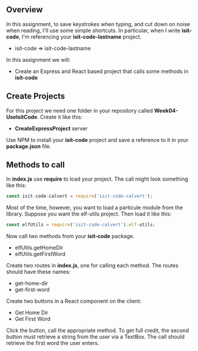 ## Overview

In this assignment, to save keystrokes when typing, and cut down on noise when reading, I'll use some simple shortcuts. In particular, when I write **isit-code**, I'm referencing your **isit-code-lastname** project.

- isit-code => isit-code-lastname

In this assignment we will:

- Create an Express and React based project that calls some methods in **isit-code**

## Create Projects

For this project we need one folder in your repository called **Week04-UseIsitCode**. Create it like this:

- **CreateExpressProject** server

Use NPM to install your **isit-code** project and save a reference to it in your **package.json** file.

## Methods to call

In **index.js** use **require** to load your project. The call might look something like this:

```javascript
const isit-code-calvert = require('isit-code-calvert');
```

Most of the time, however, you want to load a particule module from the library. Suppose you want the elf-utils project. Then load it like this:

```javascript
const elfUtils = require('isit-code-calvert').elf-utils;
```

Now call two methods from your **isit-code** package.

- elfUtils.getHomeDir
- elfUtils.getFirstWord


Create two routes in **index.js**, one for calling each method. The routes should have these names:

- get-home-dir
- get-first-word

Create two buttons in a React component on the client:

- Get Home Dir
- Get First Word

Click the button, call the appropriate method. To get full credit, the second button must retrieve a string from the user via a TextBox. The call should retrieve the first word the user enters.
